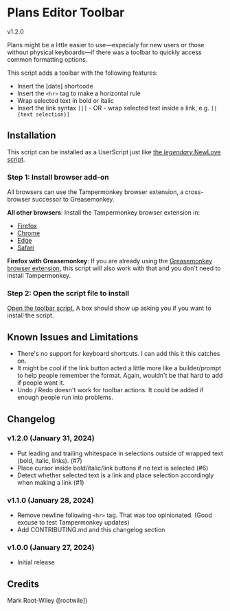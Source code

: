 # Plans Editor Toolbar

v1.2.0

Plans might be a little easier to use—especialy for new users or those without physical keyboards—if there was a toolbar to quickly access common formatting options.

This script adds a toolbar with the following features:

- Insert the [date] shortcode
- Insert the `<hr>` tag to make a horizontal rule
- Wrap selected text in bold or italic
- Insert the link syntax `[|]` - OR - wrap selected text inside a link, e.g. `[|{text selection}]`

## Installation

This script can be installed as a UserScript just like [the _legendary_ NewLove script](https://github.com/grinnellplans/Newlove).

### Step 1: Install browser add-on

All browsers can use the Tampermonkey browser extension, a cross-browser successor to Greasemonkey.

**All other browsers**: Install the Tampermonkey browser extension in:

- [Firefox](https://addons.mozilla.org/en-US/firefox/addon/tampermonkey/)
- [Chrome](https://chromewebstore.google.com/detail/tampermonkey/dhdgffkkebhmkfjojejmpbldmpobfkfo)
- [Edge](https://microsoftedge.microsoft.com/addons/detail/tampermonkey/iikmkjmpaadaobahmlepeloendndfphd)
- [Safari](https://apps.apple.com/us/app/tampermonkey/id1482490089)

**Firefox with Greasemonkey**: If you are already using the [Greasemonkey browser extension](https://addons.mozilla.org/en-US/firefox/addon/greasemonkey/), this script will also work with that and you don't need to install Tampermonkey.

### Step 2: Open the script file to install

[Open the toolbar script.](https://github.com/mrwweb/plans-editor-toolbar/raw/main/plans-editor-toolbar.user.js) A box should show up asking you if you want to install the script.

## Known Issues and Limitations

- There's no support for keyboard shortcuts. I can  add this it this catches on.
- It might be cool if the link button acted a little more like a builder/prompt to help people remember the format. Again, wouldn't be that hard to add if people want it.
- Undo / Redo doesn't work for toolbar actions. It could be added if enough people run into problems.

## Changelog

### v1.2.0 (January 31, 2024)

- Put leading and trailing whitespace in selections outside of wrapped text (bold, italic, links). (#7)
- Place cursor inside bold/italic/link buttons if no text is selected (#6)
- Detect whether selected text is a link and place selection accordingly when making a link (#1)

### v1.1.0 (January 28, 2024)

- Remove newline following `<hr>` tag. That was too opinionated. (Good excuse to test Tampermonkey updates)
- Add CONTRIBUTING.md and this changelog section

### v1.0.0 (January 27, 2024)

- Initial release

## Credits

Mark Root-Wiley ([rootwile])
